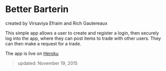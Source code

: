 # Better Barterin
 created by Virsaviya Efraim and Rich Gautereaux

This simple app allows a user to create and register a login, then securely log into the app, where they can post items to trade with other users.  They can then make a request for a trade.  

The app is live on [Heroku](https://better-barter.herokuapp.com/)

> updated: November 19, 2015